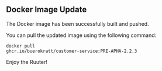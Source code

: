 ## Docker Image Update

The Docker image has been successfully built and pushed.

You can pull the updated image using the following command:

<code>docker pull ghcr.io/buerokratt/customer-service:PRE-APHA-2.2.3</code>

Enjoy the Ruuter!
